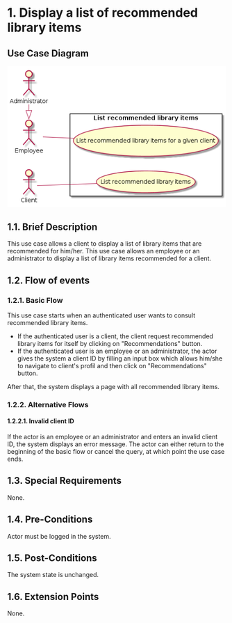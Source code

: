 # 1. Display a list of recommended library items

## Use Case Diagram

![Use Case Diagram](./recommendation.png)

## 1.1. Brief Description

This use case allows a client to display a list of library items that are recommended for him/her. This use case allows an employee or an administrator to display a list of library items recommended for a client.

## 1.2. Flow of events

### 1.2.1. Basic Flow

This use case starts when an authenticated user wants to consult recommended library items.

* If the authenticated user is a client, the client request recommended library items for itself by clicking on "Recommendations" button.
* If the authenticated user is an employee or an administrator, the actor gives the system a client ID by filling an input box which allows him/she to navigate to client's profil and then click on "Recommendations" button.

After that, the system displays a page with all recommended library items.

### 1.2.2. Alternative Flows

#### 1.2.2.1. Invalid client ID

If the actor is an employee or an administrator and enters an invalid client ID, the system displays an error message. The actor can either return to the beginning of the basic flow or cancel the query, at which point the use case ends.

## 1.3. Special Requirements

None.

## 1.4. Pre-Conditions

Actor must be logged in the system.

## 1.5. Post-Conditions

The system state is unchanged.

## 1.6. Extension Points

None.
